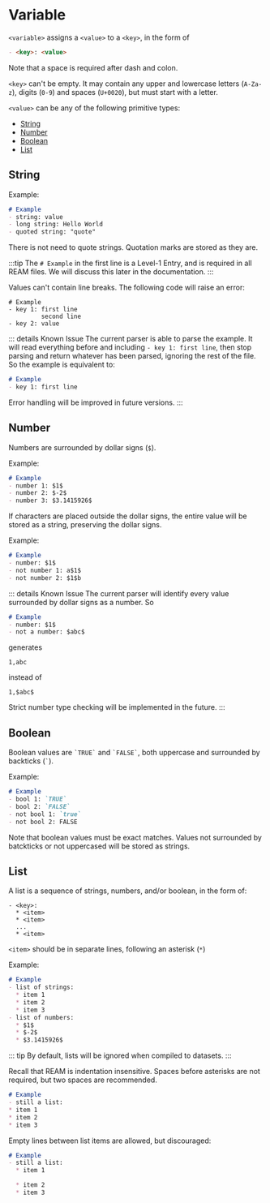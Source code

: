 # Variable

`<variable>` assigns a `<value>` to a `<key>`, in the form of

```markdown
- <key>: <value>
```
Note that a space is required after dash and colon.

`<key>` can't be empty.
It may contain any upper and lowercase letters (`A-Za-z`), digits (`0-9`) and spaces (`U+0020`), but must start with a letter.

`<value>` can be any of the following primitive types:

- [String](#string)
- [Number](#number)
- [Boolean](#boolean)
- [List](#list)

## String

Example:
```markdown
# Example
- string: value
- long string: Hello World
- quoted string: "quote"
```

<EditorLite-EditorLite item="string" />

There is not need to quote strings.
Quotation marks are stored as they are.

:::tip
The `# Example` in the first line is a Level-1 Entry, and is required in all REAM files.
We will discuss this later in the documentation.
:::

Values can't contain line breaks.
The following code will raise an error:
```markdown{3}
# Example
- key 1: first line
         second line
- key 2: value
```
::: details Known Issue
The current parser is able to parse the example.
It will read everything before and including `- key 1: first line`, then stop parsing and return whatever has been parsed, ignoring the rest of the file.
So the example is equivalent to:
```markdown
# Example
- key 1: first line
```
Error handling will be improved in future versions.
:::

## Number

Numbers are surrounded by dollar signs (`$`).

Example:
```markdown
# Example
- number 1: $1$
- number 2: $-2$
- number 3: $3.1415926$
```
<EditorLite-EditorLite item="number" />

If characters are placed outside the dollar signs, the entire value will be stored as a string, preserving the dollar signs.

Example:
```markdown
# Example
- number: $1$
- not number 1: a$1$
- not number 2: $1$b
```
<EditorLite-EditorLite item="notNumber" />

::: details Known Issue
The current parser will identify every value surrounded by dollar signs as a number.
So
```markdown
# Example
- number: $1$
- not a number: $abc$
```
generates
```csv
1,abc
```
instead of
```csv
1,$abc$
```
Strict number type checking will be implemented in the future.
:::

## Boolean

Boolean values are `` `TRUE` `` and `` `FALSE` ``, both uppercase and surrounded by backticks (`` ` ``).

Example:

```markdown
# Example
- bool 1: `TRUE`
- bool 2: `FALSE`
- not bool 1: `true`
- not bool 2: FALSE
```
<EditorLite-EditorLite item="boolean" />

Note that boolean values must be exact matches.
Values not surrounded by batckticks or not uppercased will be stored as strings.

## List

A list is a sequence of strings, numbers, and/or boolean, in the form of:

```
- <key>:
  * <item>
  * <item>
  ...
  * <item>
```
`<item>` should be in separate lines, following an asterisk (`*`)

Example:
```markdown
# Example
- list of strings:
  * item 1
  * item 2
  * item 3
- list of numbers:
  * $1$
  * $-2$
  * $3.1415926$
```
<EditorLite-EditorLite item="list1" />

::: tip
By default, lists will be ignored when compiled to datasets.
:::

Recall that REAM is indentation insensitive.
Spaces before asterisks are not required, but two spaces are recommended.

```markdown
# Example
- still a list:
* item 1
* item 2
* item 3
```

<EditorLite-EditorLite item="list2" />

Empty lines between list items are allowed, but discouraged:
```markdown
# Example
- still a list:
  * item 1

  * item 2
  * item 3
```
<EditorLite-EditorLite item="list3" />
